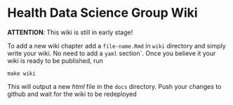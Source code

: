 # Health Data Science Group Wiki

**ATTENTION**: This wiki is still in early stage!

To add a new wiki chapter add a `file-name.Rmd` in `wiki` directory and simply
write your wiki. No need to add a `yaml` section`. Once you believe it your wiki is ready to be published, run

```{bash}
make wiki
```

This will output a new _html_ file in the `docs` directory. Push your changes to github and wait for the wiki to be redeployed
